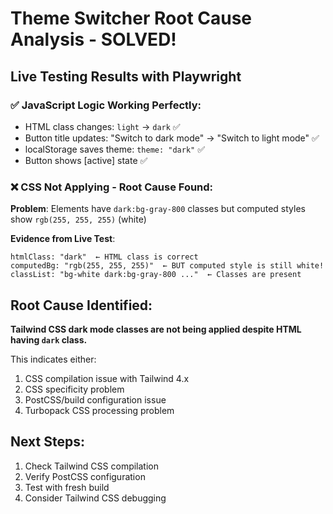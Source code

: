 # Theme Switcher Root Cause Analysis - SOLVED!

## Live Testing Results with Playwright

### ✅ JavaScript Logic Working Perfectly:
- HTML class changes: `light` → `dark` ✅  
- Button title updates: "Switch to dark mode" → "Switch to light mode" ✅
- localStorage saves theme: `theme: "dark"` ✅
- Button shows [active] state ✅

### ❌ CSS Not Applying - Root Cause Found:
**Problem**: Elements have `dark:bg-gray-800` classes but computed styles show `rgb(255, 255, 255)` (white)

**Evidence from Live Test**:
```
htmlClass: "dark"  ← HTML class is correct
computedBg: "rgb(255, 255, 255)"  ← BUT computed style is still white!
classList: "bg-white dark:bg-gray-800 ..."  ← Classes are present
```

## Root Cause Identified:
**Tailwind CSS dark mode classes are not being applied despite HTML having `dark` class.**

This indicates either:
1. CSS compilation issue with Tailwind 4.x
2. CSS specificity problem 
3. PostCSS/build configuration issue
4. Turbopack CSS processing problem

## Next Steps:
1. Check Tailwind CSS compilation
2. Verify PostCSS configuration  
3. Test with fresh build
4. Consider Tailwind CSS debugging